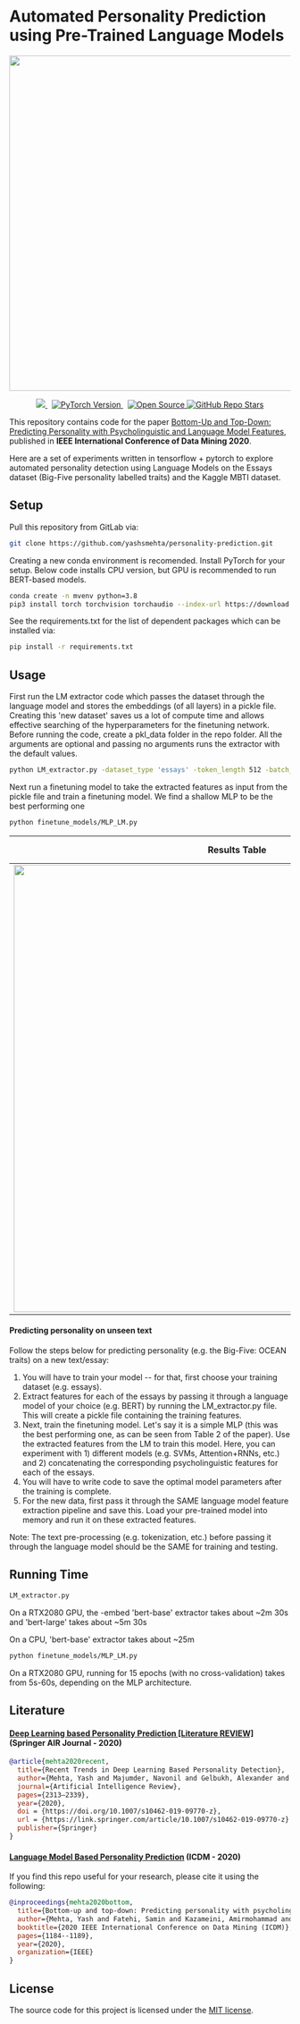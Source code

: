 
# Automated Personality Prediction using Pre-Trained Language Models

<p align="center">
  <img width="600" src="https://github.com/yashsmehta/personality-prediction/blob/master/imgs/personality.jpeg">
</p>

<p align="center">
 <a href="https://github.com/automl/NASLib">
    <img src="https://img.shields.io/badge/Python-3.7%20%7C%203.8-blue?style=for-the-badge&logo=python" />
  </a>&nbsp;
  <a href="https://pytorch.org/">
    <img src="https://img.shields.io/badge/pytorch-1.9-orange?style=for-the-badge&logo=pytorch" alt="PyTorch Version" />
  </a>&nbsp;
  <a href="https://github.com/automl/NASLib">
    <img src="https://img.shields.io/badge/License-MIT-yellow.svg?style=for-the-badge&logo=open-source-initiative" alt="Open Source" />
  </a>
  <a href="https://github.com/automl/NASLib">
    <img src="https://img.shields.io/github/stars/yashsmehta/personality-prediction?style=for-the-badge&logo=github" alt="GitHub Repo Stars" />
  </a>
</p>

This repository contains code for the paper [Bottom-Up and Top-Down: 
Predicting Personality with Psycholinguistic and Language Model Features](https://ieeexplore.ieee.org/document/9338428), published in **IEEE International Conference of Data Mining 2020**.

Here are a set of experiments written in tensorflow + pytorch to explore automated personality detection using Language Models on the Essays dataset (Big-Five personality labelled traits) and the Kaggle MBTI dataset.


## Setup

Pull this repository from GitLab via:

```bash
git clone https://github.com/yashsmehta/personality-prediction.git
```

Creating a new conda environment is recomended. Install PyTorch for your setup. Below code installs CPU version, but GPU is recommended to run BERT-based models.

```bash
conda create -n mvenv python=3.8
pip3 install torch torchvision torchaudio --index-url https://download.pytorch.org/whl/cpu
```

See the requirements.txt for the list of dependent packages which can be installed via:

```bash
pip install -r requirements.txt
```

## Usage
First run the LM extractor code which passes the dataset through the language model and stores the embeddings (of all layers) in a pickle file. Creating this 'new dataset' saves us a lot of compute time and allows effective searching of the hyperparameters for the finetuning network. Before running the code, create a pkl_data folder in the repo folder. All the arguments are optional and passing no arguments runs the extractor with the default values.

```bash
python LM_extractor.py -dataset_type 'essays' -token_length 512 -batch_size 32 -embed 'bert-base' -op_dir 'pkl_data'
```

Next run a finetuning model to take the extracted features as input from the pickle file and train a finetuning model. We find a shallow MLP to be the best performing one

```bash
python finetune_models/MLP_LM.py
```


Results Table             |  Language Models vs Psycholinguistic Traits
:-------------------------:|:-------------------------:
<img src="https://github.com/yashsmehta/personality-prediction/blob/master/imgs/results-table.png" width="800"/>  |  <img src="https://github.com/yashsmehta/personality-prediction/blob/master/imgs/lm-vs-psycholinguitic-results.png" width="200" />


#### Predicting personality on unseen text
Follow the steps below for predicting personality (e.g. the Big-Five: OCEAN traits) on a new text/essay:

1. You will have to train your model -- for that, first choose your training dataset (e.g. essays).
2. Extract features for each of the essays by passing it through a language model of your choice (e.g. BERT) by running the LM_extractor.py file. This will create a pickle file containing the training features.
3. Next, train the finetuning model. Let's say it is a simple MLP (this was the best performing one, as can be seen from Table 2 of the paper). Use the extracted features from the LM to train this model. Here, you can experiment with 1) different models (e.g. SVMs, Attention+RNNs, etc.) and 2) concatenating the corresponding psycholinguistic features for each of the essays.
4. You will have to write code to save the optimal model parameters after the training is complete.
5. For the new data, first pass it through the SAME language model feature extraction pipeline and save this. Load your pre-trained model into memory and run it on these extracted features.

Note: The text pre-processing (e.g. tokenization, etc.) before passing it through the language model should be the SAME for training and testing.

## Running Time

```bash
LM_extractor.py
```
On a RTX2080 GPU, the -embed 'bert-base' extractor takes about ~2m 30s and 'bert-large' takes about ~5m 30s

On a CPU, 'bert-base' extractor takes about ~25m

```bash
python finetune_models/MLP_LM.py
```
On a RTX2080 GPU, running for 15 epochs (with no cross-validation) takes from 5s-60s, depending on the MLP architecture.

## Literature

#### [Deep Learning based Personality Prediction [Literature REVIEW]](https://link.springer.com/article/10.1007/s10462-019-09770-z) (Springer AIR Journal - 2020)

```bibtex
@article{mehta2020recent,
  title={Recent Trends in Deep Learning Based Personality Detection},
  author={Mehta, Yash and Majumder, Navonil and Gelbukh, Alexander and Cambria, Erik},
  journal={Artificial Intelligence Review},
  pages={2313–2339},
  year={2020},
  doi = {https://doi.org/10.1007/s10462-019-09770-z},
  url = {https://link.springer.com/article/10.1007/s10462-019-09770-z}
  publisher={Springer}
}
```

#### [Language Model Based Personality Prediction](https://ieeexplore.ieee.org/document/9338428) (ICDM - 2020)
If you find this repo useful for your research, please cite it using the following:

```bibtex
@inproceedings{mehta2020bottom,
  title={Bottom-up and top-down: Predicting personality with psycholinguistic and language model features},
  author={Mehta, Yash and Fatehi, Samin and Kazameini, Amirmohammad and Stachl, Clemens and Cambria, Erik and Eetemadi, Sauleh},
  booktitle={2020 IEEE International Conference on Data Mining (ICDM)},
  pages={1184--1189},
  year={2020},
  organization={IEEE}
}
```

## License
The source code for this project is licensed under the [MIT license](LICENSE.md).
